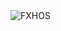 <div align="justify">
<picture>
    <source media="(prefers-color-scheme: dark)" srcset="https://i.ibb.co/xqxkzpth/output-gif.gif">
    <source media="(prefers-color-scheme: light)" srcset="https://i.ibb.co/xqxkzpth/output-gif.gif">
    <img alt="FXHOS" src="https://i.ibb.co/xqxkzpth/output-gif.gif">
</picture>
</div>